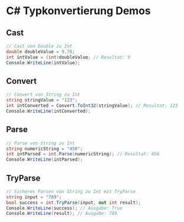 # C# Typkonvertierung Demos

## Cast

```csharp
// Cast von Double zu Int
double doubleValue = 9.78;
int intValue = (int)doubleValue; // Resultat: 9
Console.WriteLine(intValue);
```

## Convert

```csharp
// Convert von String zu Int
string stringValue = "123";
int intConverted = Convert.ToInt32(stringValue); // Resultat: 123
Console.WriteLine(intConverted);
```

## Parse

```csharp
// Parse von String zu Int
string numericString = "456";
int intParsed = int.Parse(numericString); // Resultat: 456
Console.WriteLine(intParsed);
```

## TryParse

```csharp
// Sicheres Parsen von String zu Int mit TryParse
string input = "789";
bool success = int.TryParse(input, out int result); 
Console.WriteLine(success); // Ausgabe: True
Console.WriteLine(result); // Ausgabe: 789
```
